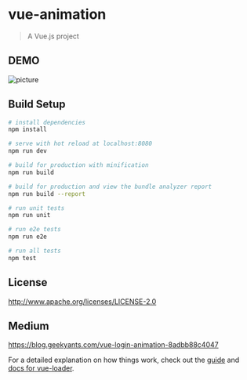 # vue-animation

> A Vue.js project
## DEMO
![picture](static/img/vue-animation.gif)

## Build Setup

``` bash
# install dependencies
npm install

# serve with hot reload at localhost:8080
npm run dev

# build for production with minification
npm run build

# build for production and view the bundle analyzer report
npm run build --report

# run unit tests
npm run unit

# run e2e tests
npm run e2e

# run all tests
npm test
```

## License

http://www.apache.org/licenses/LICENSE-2.0

## Medium
https://blog.geekyants.com/vue-login-animation-8adbb88c4047

For a detailed explanation on how things work, check out the [guide](http://vuejs-templates.github.io/webpack/) and [docs for vue-loader](http://vuejs.github.io/vue-loader).
